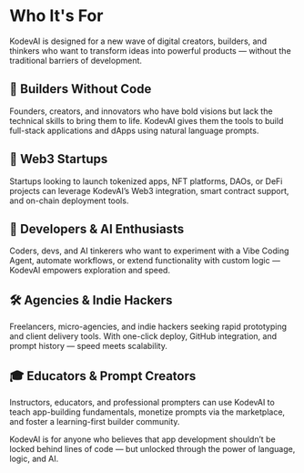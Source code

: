 # Who It's For

KodevAI is designed for a new wave of digital creators, builders, and thinkers who want to transform ideas into powerful products — without the traditional barriers of development.

## 🎯 Builders Without Code

Founders, creators, and innovators who have bold visions but lack the technical skills to bring them to life. KodevAI gives them the tools to build full-stack applications and dApps using natural language prompts.

## 🚀 Web3 Startups

Startups looking to launch tokenized apps, NFT platforms, DAOs, or DeFi projects can leverage KodevAI’s Web3 integration, smart contract support, and on-chain deployment tools.

## 🧠 Developers & AI Enthusiasts

Coders, devs, and AI tinkerers who want to experiment with a Vibe Coding Agent, automate workflows, or extend functionality with custom logic — KodevAI empowers exploration and speed.

## 🛠️ Agencies & Indie Hackers

Freelancers, micro-agencies, and indie hackers seeking rapid prototyping and client delivery tools. With one-click deploy, GitHub integration, and prompt history — speed meets scalability.

## 🎓 Educators & Prompt Creators

Instructors, educators, and professional prompters can use KodevAI to teach app-building fundamentals, monetize prompts via the marketplace, and foster a learning-first builder community.

KodevAI is for anyone who believes that app development shouldn’t be locked behind lines of code — but unlocked through the power of language, logic, and AI.
